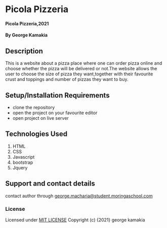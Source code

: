 # Picola Pizzeria
#### Picola Pizzeria,2021
#### By **George Kamakia**
## Description
This is a website about a pizza place where one can order pizza online and choose whether the pizza will be delivered or not.The website allows the user to choose the size of pizza they want,together with their favourite crust and toppings and number of pizzas they want to buy.
## Setup/Installation Requirements
* clone the repository
* open the project on your favourite editor
* open project on live server
## Technologies Used
1. HTML
2. CSS
3. Javascript
4. bootstrap
5. Jquery
## Support and contact details
contact author through george.macharia@student.moringaschool.com
### License
Licensed under [MIT LICENSE](license)
Copyright (c) {2021} george kamakia